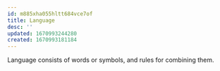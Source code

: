 ```yaml
---
id: m885xha055hltt684vce7of
title: Language
desc: ''
updated: 1670993244280
created: 1670993181184
---
```


Language consists of words or symbols, and rules for combining them.
